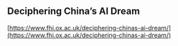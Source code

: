 ## Deciphering China’s AI Dream
  
  [https://www.fhi.ox.ac.uk/deciphering-chinas-ai-dream/](https://www.fhi.ox.ac.uk/deciphering-chinas-ai-dream/)